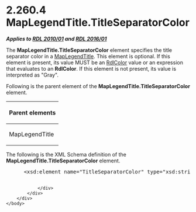 <html dir="LTR" xmlns:mshelp="http://msdn.microsoft.com/mshelp" xmlns:ddue="http://ddue.schemas.microsoft.com/authoring/2003/5" xmlns:xlink="http://www.w3.org/1999/xlink" xmlns:tool="http://www.microsoft.com/tooltip">
    <head>
        <meta http-equiv="Content-Type" content="text/html; CHARSET=utf-8"></meta>
        <meta name="save" content="history"></meta>
        <title>2.260.4 MapLegendTitle.TitleSeparatorColor</title>
        <xml>
            <mshelp:toctitle title="2.260.4 MapLegendTitle.TitleSeparatorColor"></mshelp:toctitle>
            <mshelp:rltitle title="[MS-RDL]: MapLegendTitle.TitleSeparatorColor"></mshelp:rltitle>
            <mshelp:keyword index="A" term="d2732e06-2350-437b-a72e-1550a5dc5dbb"></mshelp:keyword>
            <mshelp:attr name="DCSext.ContentType" value="open specification"></mshelp:attr>
            <mshelp:attr name="AssetID" value="d2732e06-2350-437b-a72e-1550a5dc5dbb"></mshelp:attr>
            <mshelp:attr name="TopicType" value="kbRef"></mshelp:attr>
            <mshelp:attr name="DCSext.Title" value="[MS-RDL]: MapLegendTitle.TitleSeparatorColor" />
        </xml>
    </head>
    <body>
        <div id="header">
            <h1 class="heading">2.260.4 MapLegendTitle.TitleSeparatorColor</h1>
        </div>
        <div id="mainSection">
            <div id="mainBody">
                <div id="allHistory" class="saveHistory"></div>
                <div id="sectionSection0" class="section" name="collapseableSection">
                    

<p><b><i>Applies to </i></b><a href="3428e690-a348-4ec7-8a6a-8efb42d2cdee.md"><b><i>RDL 2010/01</i></b></a><b><i>
and </i></b><a href="52ce3983-2bfc-4e72-9359-42aaf5fe4509.md"><b><i>RDL 2016/01</i></b></a></p>

<p>The <b>MapLegendTitle.TitleSeparatorColor</b> element
specifies the title separator color in a <a href="63adc96b-e537-43f6-8adc-f5a3b84651d2.md">MapLegendTitle</a>. This
element is optional. If this element is present, its value MUST be an <a href="b40c092e-4fe5-4f7b-a0bf-c98df1361c90.md">RdlColor</a> value or an
expression that evaluates to an <b>RdlColor</b>. If this element is not
present, its value is interpreted as &quot;Gray&quot;.</p>

<p>Following is the parent element of the <b>MapLegendTitle.TitleSeparatorColor</b>
element.</p>

<table>
 <thead>
  <tr>
   <th>
   <p>Parent elements</p>
   </th>
  </tr>
 </thead>
 <tr>
  <td>
  <p>MapLegendTitle</p>
  </td>
 </tr>
</table>

<p>The following is the XML Schema definition of the <b>MapLegendTitle.TitleSeparatorColor</b>
element.</p>

<dl>
<dd>
<div><pre> &lt;xsd:element name=&quot;TitleSeparatorColor&quot; type=&quot;xsd:string&quot; minOccurs=&quot;0&quot; /&gt;
  
</pre></div>
</dd></dl>


                </div>
            </div>
        </div>
    </body>
</html>